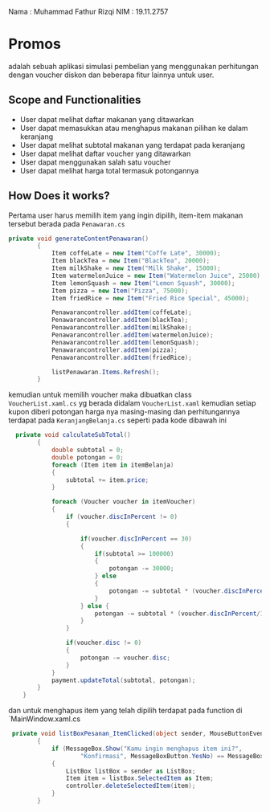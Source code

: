 
Nama : Muhammad Fathur Rizqi
NIM  : 19.11.2757

# Promos
adalah sebuah aplikasi simulasi pembelian yang menggunakan perhitungan dengan  voucher diskon dan beberapa fitur lainnya untuk user.

## Scope and Functionalities
- User dapat melihat daftar makanan yang ditawarkan
- User dapat memasukkan atau menghapus makanan pilihan ke dalam keranjang
- User dapat melihat subtotal makanan yang terdapat pada keranjang
- User dapat melihat daftar voucher yang ditawarkan
- User dapat menggunakan salah satu voucher
- User dapat melihat harga total termasuk potongannya

## How Does it works?

Pertama user harus memilih item yang ingin dipilih, item-item makanan tersebut berada pada `Penawaran.cs`
```csharp
private void generateContentPenawaran()
        {
            Item coffeLate = new Item("Coffe Late", 30000);
            Item blackTea = new Item("BlackTea", 20000);
            Item milkShake = new Item("Milk Shake", 15000);
            Item watermelonJuice = new Item("Watermelon Juice", 25000);
            Item lemonSquash = new Item("Lemon Squash", 30000);
            Item pizza = new Item("Pizza", 75000);
            Item friedRice = new Item("Fried Rice Special", 45000);

            Penawarancontroller.addItem(coffeLate);
            Penawarancontroller.addItem(blackTea);
            Penawarancontroller.addItem(milkShake);
            Penawarancontroller.addItem(watermelonJuice);
            Penawarancontroller.addItem(lemonSquash);
            Penawarancontroller.addItem(pizza);
            Penawarancontroller.addItem(friedRice);

            listPenawaran.Items.Refresh();
        }
```
kemudian untuk memilih voucher maka dibuatkan class `VoucherList.xaml.cs` yg berada didalam `VoucherList.xaml` kemudian setiap kupon diberi potongan harga nya masing-masing dan perhitungannya
terdapat pada `KeranjangBelanja.cs` seperti pada kode dibawah ini
``` csharp
  private void calculateSubTotal()
        {
            double subtotal = 0;
            double potongan = 0;
            foreach (Item item in itemBelanja)
            {
                subtotal += item.price;
            }

            foreach (Voucher voucher in itemVoucher)
            {
                if (voucher.discInPercent != 0)
                {

                    if(voucher.discInPercent == 30)
                    {
                        if(subtotal >= 100000)
                        {
                            potongan -= 30000;
                        } else
                        {
                            potongan -= subtotal * (voucher.discInPercent / 100);
                        }
                    } else { 
                        potongan -= subtotal * (voucher.discInPercent/100);
                    }
                }

                if(voucher.disc != 0)
                {
                    potongan -= voucher.disc;
                }
            }
            payment.updateTotal(subtotal, potongan); 
        }
    }
```
dan untuk menghapus item yang telah dipilih terdapat pada function di `MainWindow.xaml.cs

```csharp
 private void listBoxPesanan_ItemClicked(object sender, MouseButtonEventArgs e)
        {
            if (MessageBox.Show("Kamu ingin menghapus item ini?",
                    "Konfirmasi", MessageBoxButton.YesNo) == MessageBoxResult.Yes)
            {
                ListBox listBox = sender as ListBox;
                Item item = listBox.SelectedItem as Item;
                controller.deleteSelectedItem(item);
            }
        }
``` 
